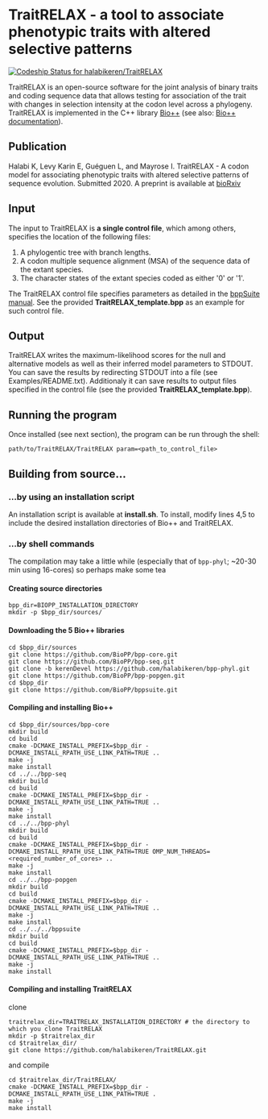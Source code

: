 # TraitRELAX - a tool to associate phenotypic traits with altered selective patterns

[ ![Codeship Status for halabikeren/TraitRELAX](https://app.codeship.com/projects/1108cd20-6cd5-0138-bfdb-1e3b1ab831af/status?branch=master)](https://app.codeship.com/projects/394727)

TraitRELAX is an open-source software for the joint analysis of binary traits and coding sequence data that allows testing for association of the trait with changes in selection intensity at the codon level across a phylogeny. TraitRELAX is implemented in the C++ library [Bio++](https://github.com/BioPP) (see also: [Bio++ documentation](http://biopp.univ-montp2.fr/)).

## Publication

Halabi K, Levy Karin E, Guéguen L, and Mayrose I. TraitRELAX - A codon model for associating phenotypic traits with altered selective patterns of sequence evolution. Submitted 2020. A preprint is available at [bioRxiv](https://www.biorxiv.org/content/10.1101/2020.03.04.974584v2)

## Input

The input to TraitRELAX is **a single control file**, which among others, specifies the location of the following files: 
1. A phylogentic tree with branch lengths.
2. A codon multiple sequence alignment (MSA) of the sequence data of the extant species.
3. The character states of the extant species coded as either '0' or '1'.

The TraitRELAX control file specifies parameters as detailed in the [bppSuite manual](http://biopp.univ-montp2.fr/manual/pdf/bppsuite/v0.7.0/bppsuite.pdf). See the provided **TraitRELAX_template.bpp** as an example for such control file.

## Output

TraitRELAX writes the maximum-likelihood scores for the null and alternative models as well as their inferred model parameters to STDOUT. You can save the results by redirecting STDOUT into a file (see Examples/README.txt). 
Additionaly it can save results to output files specified in the control file (see the provided **TraitRELAX_template.bpp**).

## Running the program

Once installed (see next section), the program can be run through the shell:
```
path/to/TraitRELAX/TraitRELAX param=<path_to_control_file>
```

## Building from source...

### ...by using an installation script

An installation script is available at **install.sh**. To install, modify lines 4,5 to include the desired installation directories of Bio++ and TraitRELAX.

### ...by shell commands

The compilation may take a little while (especially that of `bpp-phyl`; ~20-30 min using 16-cores) so perhaps make some tea
#### Creating source directories
```
bpp_dir=BIOPP_INSTALLATION_DIRECTORY
mkdir -p $bpp_dir/sources/
```

#### Downloading the 5 Bio++ libraries
```
cd $bpp_dir/sources
git clone https://github.com/BioPP/bpp-core.git
git clone https://github.com/BioPP/bpp-seq.git
git clone -b kerenDevel https://github.com/halabikeren/bpp-phyl.git
git clone https://github.com/BioPP/bpp-popgen.git
cd $bpp_dir
git clone https://github.com/BioPP/bppsuite.git
```

#### Compiling and installing Bio++
```
cd $bpp_dir/sources/bpp-core
mkdir build
cd build
cmake -DCMAKE_INSTALL_PREFIX=$bpp_dir -DCMAKE_INSTALL_RPATH_USE_LINK_PATH=TRUE ..
make -j
make install
cd ../../bpp-seq
mkdir build
cd build
cmake -DCMAKE_INSTALL_PREFIX=$bpp_dir -DCMAKE_INSTALL_RPATH_USE_LINK_PATH=TRUE ..
make -j
make install
cd ../../bpp-phyl
mkdir build
cd build
cmake -DCMAKE_INSTALL_PREFIX=$bpp_dir -DCMAKE_INSTALL_RPATH_USE_LINK_PATH=TRUE OMP_NUM_THREADS=<required_number_of_cores> ..
make -j
make install
cd ../../bpp-popgen
mkdir build
cd build
cmake -DCMAKE_INSTALL_PREFIX=$bpp_dir -DCMAKE_INSTALL_RPATH_USE_LINK_PATH=TRUE ..
make -j
make install
cd ../../../bppsuite
mkdir build
cd build
cmake -DCMAKE_INSTALL_PREFIX=$bpp_dir -DCMAKE_INSTALL_RPATH_USE_LINK_PATH=TRUE ..
make -j
make install
```

#### Compiling and installing TraitRELAX
clone
```
traitrelax_dir=TRAITRELAX_INSTALLATION_DIRECTORY # the directory to which you clone TraitRELAX
mkdir -p $traitrelax_dir
cd $traitrelax_dir/
git clone https://github.com/halabikeren/TraitRELAX.git
```
and compile
```
cd $traitrelax_dir/TraitRELAX/
cmake -DCMAKE_INSTALL_PREFIX=$bpp_dir -DCMAKE_INSTALL_RPATH_USE_LINK_PATH=TRUE .
make -j
make install
```
